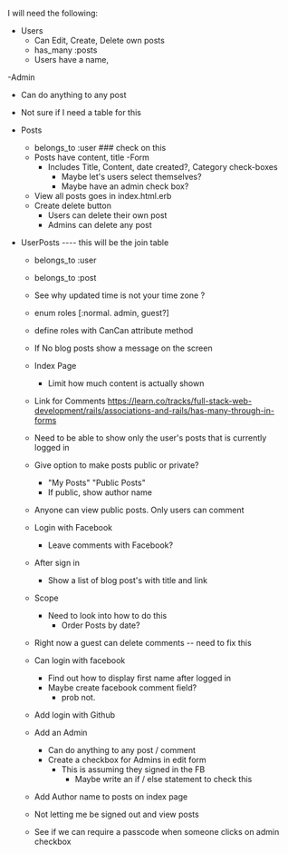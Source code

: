 I will need the following:
- Users
  - Can Edit, Create, Delete own posts
  - has_many :posts
  - Users have a name, 

-Admin
  - Can do anything to any post
  - Not sure if I need a table for this

- Posts
  - belongs_to :user ### check on this
  - Posts have content, title
  -Form
    - Includes Title, Content, date created?, Category check-boxes
      - Maybe let's users select themselves?
      - Maybe have an admin check box?
  - View all posts goes in index.html.erb
  - Create delete button
    - Users can delete their own post
    - Admins can delete any post

- UserPosts    ---- this will be the join table
  - belongs_to :user
  - belongs_to :post


  - See why updated time is not your time zone ?


  - enum roles [:normal. admin, guest?]

  - define roles with CanCan attribute method

  - If No blog posts show a message on the screen

  - Index Page
    - Limit how much content is actually shown

  - Link for Comments
  https://learn.co/tracks/full-stack-web-development/rails/associations-and-rails/has-many-through-in-forms


  - Need to be able to show only the user's posts that is currently logged in

  - Give option to make posts public or private?
    - "My Posts" "Public Posts"
    - If public, show author name

  - Anyone can view public posts. Only users can comment

  - Login with Facebook
    - Leave comments with Facebook? 

  - After sign in
    - Show a list of blog post's with title and link

  - Scope
    - Need to look into how to do this
      - Order Posts by date?

  - Right now a guest can delete comments -- need to fix this


  - Can login with facebook
    - Find out how to display first name after logged in
    - Maybe create facebook comment field?
      - prob not. 

  - Add login with Github

  - Add an Admin
    - Can do anything to any post / comment
    - Create a checkbox for Admins in edit form
      - This is assuming they signed in the FB
        - Maybe write an if / else statement to check this

  - Add Author name to posts on index page 


  - Not letting me be signed out and view posts

  - See if we can require a passcode when someone clicks on admin checkbox
  






















